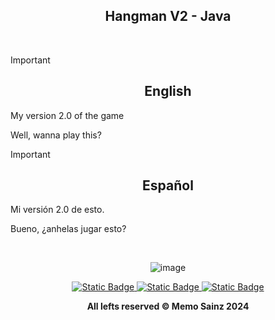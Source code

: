 <div align="center">

## Hangman V2 - Java </div>
<br>

> [!IMPORTANT]
>
> <div align="center"> <h2>English</h2> </div>
> 
> My version 2.0 of the game
>
> Well, wanna play this?
>


> [!IMPORTANT]
>
> <div align="center">  <h2>Español</h2>  </div>
> 
> Mi versión 2.0 de esto.
>
> Bueno, ¿anhelas jugar esto?
> 


<br>

<div align="center">
  
<!---  Screenshot  --->
![image](https://github.com/user-attachments/assets/77797b08-9614-4667-9211-56386430c5fb)







</div>

<div align="center"> 
<a target="_blank" href="https://github.com/MemoSainz/Portfolio">
<img alt="Static Badge" src="https://img.shields.io/badge/Portfolio-blue?style=for-the-badge&logo=googlechrome&logoColor=%23f8f8ff&logoSize=auto&label=Memo%27s&labelColor=%23304674&color=%2382C2FF">
</a>
<a target="_blank" href="https://www.youtube.com/@tioalex-px">
<img alt="Static Badge" src="https://img.shields.io/badge/Tech%20Cult-blue?style=for-the-badge&logo=youtube&logoColor=%23f8f8ff&logoSize=30&label=Memo's&labelColor=%23ec8f16&color=%2300a86b">
</a>
<a target="_blank" href="https://github.com/MemoSainz/">
<img alt="Static Badge" src="https://img.shields.io/badge/GitHub-blue?style=for-the-badge&logo=github&logoColor=%23f8f8ff&logoSize=30&label=Memo's&labelColor=slateblue&color=gray">
</a>

<br>


<b> All lefts reserved 	&#169; Memo Sainz 2024 </b>
</div>
